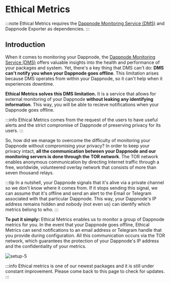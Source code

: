 # Ethical Metrics

:::note
Ethical Metrics requires the [Dappnode Monitoring Service (DMS)](../packages/dms.md) and Dappnode Exporter as dependencies.
:::

## Introduction

When it comes to monitoring your Dappnode, the [Dappnode Monitoring Service (DMS)](../packages/dms.md) offers valuable insights into the health and performance of your packages and system. Yet, there's a key thing that DMS can't do: **DMS can't notify you when your Dappnode goes offline**. This limitation arises because DMS operates from within your Dappnode, so it can't help when it experiences downtime.

**Ethical Metrics solves this DMS limitation.** It is a service that allows for external monitoring of your Dappnode **without leaking any identifying information**. This way, you will be able to recieve notifications when your Dappnode goes offline.

:::info
Ethical Metrics comes from the request of the users to have useful alerts and the strict compromise of Dappnode of preserving privacy for its users.
:::

So, how did we manage to overcome the difficulty of monitoring your Dappnode without compromising your privacy? In order to keep your privacy intact, **all the communication between your Dappnode and our monitoring servers is done through the TOR network**. The TOR network enables anonymous communication by directing Internet traffic through a free, worldwide, volunteered overlay network that consists of more than seven thousand relays.

:::tip
In a nutshell, your Dappnode signals that it's alive via a private channel so we don't know where it comes from. If it stops sending this signal, we can assume that it's offline and send an alert to the Email or Telegram associated with that particular Dappnode. This way, your Dappnode's IP address remains hidden and nobody (not even us) can identify which metrics belong to who.
:::

**To put it simply:** Ethical Metrics enables us to monitor a group of Dappnode metrics for you. In the event that your Dappnode goes offline, Ethical Metrics can send notifications to an email address or Telegram handle that you provide during configuration. All this communication occurs via the TOR network, which guarantees the protection of your Dappnode's IP address and the confidentiality of your metrics.

![setup-5](/img/ethical-metrics.png)

:::info
Ethical metrics is one of our newest packages and it is still under constant improvement. Please come back to this page to check for updates.
:::
